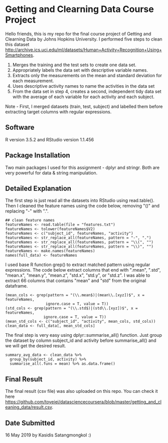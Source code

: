 # Getting and Clearning Data Course Project

Hello friends, this is my repo for the final course project of Getting and Clearning Data by Johns Hopkins University. I performed five steps to clean this dataset http://archive.ics.uci.edu/ml/datasets/Human+Activity+Recognition+Using+Smartphones.

1. Merges the training and the test sets to create one data set.
2. Appropriately labels the data set with descriptive variable names.
3. Extracts only the measurements on the mean and standard deviation for each measurement.
4. Uses descriptive activity names to name the activities in the data set
5. From the data set in step 4, creates a second, independent tidy data set with the average of each variable for each activity and each subject.

Note - First, I merged datasets (train, test, subject) and labelled them before extracting target columns with regular expressions.

## Software

R version 3.5.2 and RStudio version 1.1.456

## Package Installation

Two main packages I used for this assignment - dplyr and stringr. Both are very powerful for data & string manipulation.

## Detailed Explanation

The first step is just read all the datasets into RStudio using read.table(). Then I cleaned the feature names using the code below, removing "()" and replacing "-" with ".".

```
## clean feature names
featureNames <- read.table(file = "features.txt")
featureNames <- tolower(featureNames$V2)
featureNames <- c("subject_id", featureNames, "activity")
featureNames <- str_replace_all(featureNames, pattern = "-", ".")
featureNames <- str_replace_all(featureNames, pattern = "\\(", "")
featureNames <- str_replace_all(featureNames, pattern = "\\)", "")
featureNames <- make.names(featureNames)
names(full_data) <- featureNames
```

I used base R function grep() to extract matched pattern using regular expressions. The code below extract columns that end with ".mean", ".std", "mean.x", "mean.y", "mean.z", "std.x", "std.y", or "std.z". I was able to extract 66 columns that contains "mean" and "std" from the original dataframe.

```
(mean_cols <- grep(pattern = "(\\.mean$)|(mean\\.[xyz])$", x = featureNames, 
                  ignore.case = T, value = T))
(std_cols <- grep(pattern = "(\\.std$)|(std\\.[xyz])$", x = featureNames, 
                 ignore.case = T, value = T))
(mean_std_cols <- c("subject_id", "activity", mean_cols, std_cols))
clean_data <- full_data[, mean_std_cols]
```

The final step is very easy using dplyr::summarise_all() function. Just group the dataset by column subject_id and activity before summarise_all() and we will get the desired result.

```
summary_avg_data <- clean_data %>%
  group_by(subject_id, activity) %>%
  summarise_all(.funs = mean) %>% as.data.frame()
```

## Final Result

The final result (csv file) was also uploaded on this repo. You can check it here https://github.com/toyeiei/datasciencecoursera/blob/master/getting_and_cleaning_data/result.csv.

## Date Submitted

16 May 2019 by Kasidis Satangmongkol :)
